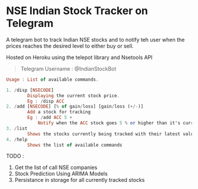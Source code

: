 # NSE Indian Stock Tracker on Telegram

A telegram bot to track Indian NSE stocks and to notify teh user when the prices reaches the desired level to either buy or sell.

Hosted on Heroku using the telepot library and Nsetools API
> Telegram Username : @IndianStockBot

```haskell
Usage : List of available commands.

1. /disp [NSECODE] 
        Displaying the current stock price.
        Eg : /disp ACC
2. /add [NSECODE] [% of gain/loss] [gain/loss (+/-)]
        Add a stock for tracking
        Eg : /add ACC 5 +
            Notify when the ACC stock goes 5 % or higher than it's current value
3. /list
        Shows the stocks currently being tracked with their latest values
4. /help
        Shows the list of available commands
```

TODO : 
1. Get the list of call NSE companies 
2. Stock Prediction Using ARIMA Models
3. Persistance in storage for all currently tracked stocks

